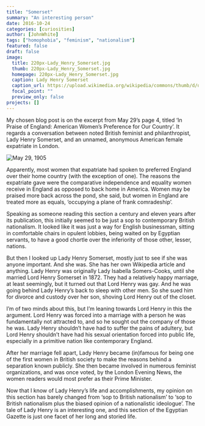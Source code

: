 ```yaml
---
title: "Somerset"
summary: "An interesting person"
date: 2016-10-24
categories: [curiosities]
author: [JohnWhite]
tags: ["homophobia", "feminism", "nationalism"]
featured: false
draft: false
image:
  title: 220px-Lady_Henry_Somerset.jpg
  thumb: 220px-Lady_Henry_Somerset.jpg
  homepage: 220px-Lady_Henry_Somerset.jpg
  caption: Lady Henry Somerset
  caption_url: https://upload.wikimedia.org/wikipedia/commons/thumb/d/d7/Lady_Henry_Somerset.jpg/220px-Lady_Henry_Somerset.jpg
  focal_point: ""
  preview_only: false
projects: []
---
```

My chosen blog post is on the excerpt from May 29’s page 4, titled ‘In Praise of England: American Women’s Preference for Our Country’. It regards a conversation between noted British feminist and philanthropist, Lady Henry Somerset, and an unnamed, anonymous American female expatriate in London.

![May 29, 1905](https://github.com/dig-eg-gaz/dig-eg-gaz.github.io/blob/master/images/Lady-Somerset.png?raw=true)

Apparently, most women that expatriate had spoken to preferred England over their home country (with the exception of one). The reasons the expatriate gave were the comparative independence and equality women receive in England as opposed to back home in America. Women may be praised more back across the pond, she said, but women in England are treated more as equals, ‘occupying a plane of frank comradeship’.

Speaking as someone reading this section a century and eleven years after its publication, this initially seemed to be just a sop to contemporary British nationalism. It looked like it was just a way for English businessman, sitting in comfortable chairs in opulent lobbies, being waited on by Egyptian servants, to have a good chortle over the inferiority of those other, lesser, nations.

But then I looked up Lady Henry Somerset, mostly just to see if she was anyone important. And she was. She has her own Wikipedia article and anything. Lady Henry was originally Lady Isabella Somers-Cooks, until she married Lord Henry Somerset in 1872. They had a relatively happy marriage, at least seemingly, but it turned out that Lord Henry was gay. And he was going behind Lady Henry’s back to sleep with other men. So she sued him for divorce and custody over her son, shoving Lord Henry out of the closet.

I’m of two minds about this, but I’m leaning towards Lord Henry in this the argument. Lord Henry was forced into a marriage with a person he was fundamentally not attracted to, and so he sought out the company of those he was. Lady Henry shouldn’t have had to suffer the pains of adultery, but Lord Henry shouldn’t have had his sexual orientation forced into public life, especially in a primitive nation like contemporary England.

After her marriage fell apart, Lady Henry became (in)famous for being one of the first women in British society to make the reasons behind a separation known publicly. She then became involved in numerous feminist organizations, and was once voted, by the London Evening News, the women readers would most prefer as their Prime Minister.

Now that I know of Lady Henry’s life and accomplishments, my opinion on this section has barely changed from ‘sop to British nationalism’ to ‘sop to British nationalism plus the biased opinion of a nationalistic ideologue’. The tale of Lady Henry is an interesting one, and this section of the Egyptian Gazette is just one facet of her long and storied life.

